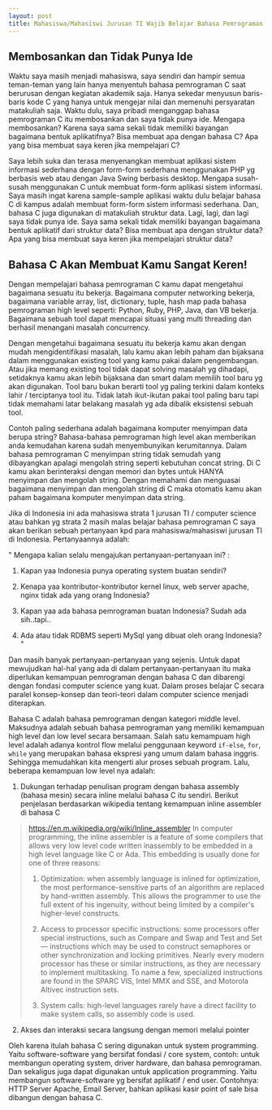 ```yaml
---
layout: post
title: Mahasiswa/Mahasiswi Jurusan TI Wajib Belajar Bahasa Pemrograman C
---
```


## Membosankan dan Tidak Punya Ide
Waktu saya masih menjadi mahasiswa, saya sendiri dan hampir semua teman-teman yang lain hanya menyentuh bahasa pemrograman C saat berurusan dengan kegiatan akademik saja. Hanya sekedar menyusun baris-baris kode C yang hanya untuk mengejar nilai dan memenuhi persyaratan matakuliah saja. Waktu dulu, saya pribadi menganggap bahasa pemrograman C itu membosankan dan saya tidak punya ide. Mengapa membosankan? Karena saya sama sekali tidak memiliki bayangan bagaimana bentuk aplikatifnya? Bisa membuat apa dengan bahasa C? Apa yang bisa membuat saya keren jika mempelajari C? 

Saya lebih suka dan terasa menyenangkan membuat aplikasi sistem informasi sederhana dengan form-form sederhana menggunakan PHP yg berbasis web atau dengan Java Swing berbasis desktop. Mengapa susah-susah menggunakan C untuk membuat form-form aplikasi sistem informasi. Saya masih ingat karena sample-sample aplikasi waktu dulu belajar bahasa C di kampus adalah membuat form-form sistem informasi sederhana. Dan, bahasa C juga digunakan di matakuliah struktur data. Lagi, lagi, dan lagi saya tidak punya ide. Saya sama sekali tidak memiliki bayangan bagaimana bentuk aplikatif dari struktur data? Bisa membuat apa dengan struktur data? Apa yang bisa membuat saya keren jika mempelajari struktur data? 

## Bahasa C Akan Membuat Kamu Sangat Keren!
Dengan mempelajari bahasa pemrograman C kamu dapat mengetahui bagaimana sesuatu itu bekerja. Bagaimana computer networking bekerja, bagaimana variable array, list, dictionary, tuple, hash map pada bahasa pemrograman high level seperti: Python, Ruby, PHP, Java, dan VB bekerja. Bagaimana sebuah tool dapat mencapai situasi yang multi threading dan berhasil menangani masalah concurrency.

Dengan mengetahui bagaimana sesuatu itu bekerja kamu akan dengan mudah mengidentifikasi masalah, lalu kamu akan lebih paham dan bijaksana dalam menggunakan existing tool yang kamu pakai dalam pengembangan. Atau jika memang existing tool tidak dapat solving masalah yg dihadapi, setidaknya kamu akan lebih bijaksana dan smart dalam memilih tool baru yg akan digunakan. Tool baru bukan berarti tool yg paling terkini dalam konteks lahir / terciptanya tool itu. Tidak latah ikut-ikutan pakai tool paling baru tapi tidak memahami latar belakang masalah yg ada dibalik eksistensi sebuah tool.

Contoh paling sederhana adalah bagaimana komputer menyimpan data berupa string? Bahasa-bahasa pemrograman high level akan memberikan anda kemudahan karena sudah menyembunyikan kerumitannya. Dalam bahasa pemrograman C menyimpan string tidak semudah yang dibayangkan apalagi mengolah string seperti kebutuhan concat string. Di C kamu akan berinteraksi dengan memori dan bytes untuk HANYA menyimpan dan mengolah string. Dengan memahami dan menguasai bagaimana menyimpan dan mengolah string di C maka otomatis kamu akan paham bagaimana komputer menyimpan data string.

Jika di Indonesia ini ada mahasiswa strata 1 jurusan TI / computer science atau bahkan yg strata 2 masih malas belajar bahasa pemrograman C saya akan berikan sebuah pertanyaan kpd para mahasiswa/mahasiswi jurusan TI di Indonesia. Pertanyaannya adalah:

"
Mengapa kalian selalu mengajukan pertanyaan-pertanyaan ini? :

1. Kapan yaa Indonesia punya operating system buatan sendiri?

2. Kenapa yaa kontributor-kontributor kernel linux, web server apache, nginx tidak ada yang orang Indonesia?

3. Kapan yaa ada bahasa pemrograman buatan Indonesia? Sudah ada sih..tapi..

4. Ada atau tidak RDBMS seperti MySql yang dibuat oleh orang Indonesia?
"

Dan masih banyak pertanyaan-pertanyaan yang sejenis. Untuk dapat mewujudkan hal-hal yang ada di dalam pertanyaan-pertanyaan itu maka diperlukan kemampuan pemrograman dengan bahasa C dan dibarengi dengan fondasi computer science yang kuat. Dalam proses belajar C secara paralel konsep-konsep dan teori-teori dalam computer science menjadi diterapkan.

Bahasa C adalah bahasa pemrograman dengan kategori middle level. Maksudnya adalah sebuah bahasa pemrograman yang memiliki kemampuan high level dan low level secara bersamaan. Salah satu kemampuam high level adalah adanya kontrol flow melalui penggunaan keyword `if-else`, `for`, `while` yang merupakan bahasa ekspresi yang umum dalam bahasa inggris. Sehingga memudahkan kita mengerti alur proses sebuah program. Lalu, beberapa kemampuan low level nya adalah:

1. Dukungan terhadap penulisan program dengan bahasa assembly (bahasa mesin) secara inline melalui bahasa C itu sendiri. Berikut penjelasan berdasarkan wikipedia tentang kemampuan inline assembler di bahasa C

> https://en.m.wikipedia.org/wiki/Inline_assembler
> In computer programming, the inline assembler is a feature of some compilers that allows very low level code written inassembly to be 
> embedded in a high level language like C or Ada. This embedding is usually done for one of three reasons:
> 
> 1. Optimization: when assembly language is inlined for optimization, the most performance-sensitive parts of an algorithm are replaced by 
> hand-written assembly. This allows the programmer to use the full extent of his ingenuity, without being limited by a compiler's 
> higher-level constructs.
>
> 2. Access to processor specific instructions: some processors offer special instructions, such as Compare and Swap and Test and Set 
> — instructions which may be used to construct semaphores or other synchronization and locking primitives. Nearly every modern 
> processor has these or similar instructions, as they are necessary to implement multitasking. To name a few, specialized 
> instructions are found in the SPARC VIS, Intel MMX and SSE, and Motorola Altivec instruction sets.
>
> 3. System calls: high-level languages rarely have a direct facility to make system calls, so assembly code is used.

2. Akses dan interaksi secara langsung dengan memori melalui pointer

Oleh karena itulah bahasa C sering digunakan untuk system programming. Yaitu software-software yang bersifat fondasi / core system, contoh: untuk membangun operating system, driver hardware, dan bahasa pemrograman. Dan sekaligus juga dapat digunakan untuk application programming. Yaitu membangun software-software yg bersifat aplikatif / end user. Contohnya: HTTP Server Apache, Email Server, bahkan aplikasi kasir point of sale bisa dibangun dengan bahasa C.
